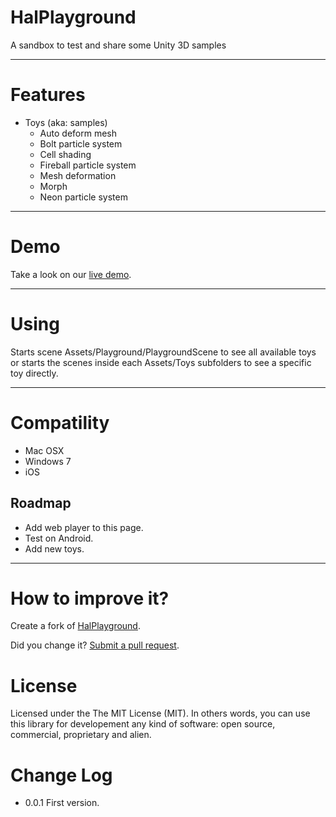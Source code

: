 HalPlayground
=============

A sandbox to test and share some Unity 3D samples

--------

Features
===
 - Toys (aka: samples)
 	- Auto deform mesh
 	- Bolt particle system
 	- Cell shading
 	- Fireball particle system
 	- Mesh deformation
 	- Morph
 	- Neon particle system
 
--------

Demo
===
Take a look on our [live demo](https://rawgithub.com/giacomelli/HalPlayground/master/src/HalPlayground/Players/Web/HalPlayground/HalPlayground.html).

--------


Using
===
Starts scene Assets/Playground/PlaygroundScene to see all available toys or starts the scenes inside each Assets/Toys subfolders to see a specific toy directly.

--------

Compatility
===
- Mac OSX
- Windows 7
- iOS


Roadmap
-------- 
 - Add web player to this page.
 - Test on Android.
 - Add new toys.
 
--------

How to improve it?
======

Create a fork of [HalPlayground](https://github.com/giacomelli/HalPlayground/fork). 

Did you change it? [Submit a pull request](https://github.com/giacomelli/HalPlayground/pull/new/master).


License
======

Licensed under the The MIT License (MIT).
In others words, you can use this library for developement any kind of software: open source, commercial, proprietary and alien.


Change Log
======
 - 0.0.1 First version.
